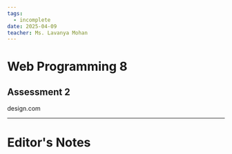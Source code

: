 ```yaml
---
tags:
  - incomplete
date: 2025-04-09
teacher: Ms. Lavanya Mohan
---
```

# Web Programming 8
## Assessment 2
design.com

----------------------------------------------------------------
# Editor's Notes